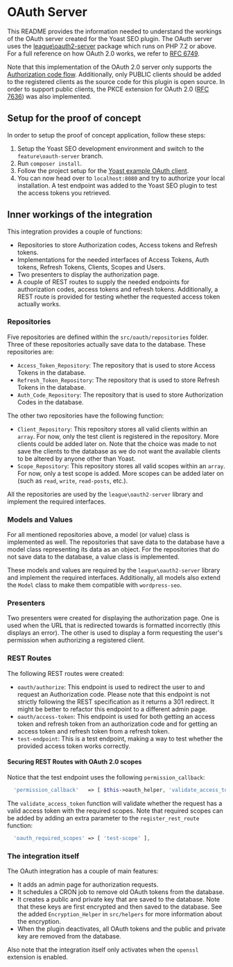 # OAuth Server

This README provides the information needed to understand the workings of the OAuth server created for the Yoast SEO
plugin. The OAuth server uses the [league\oauth2-server](https://github.com/thephpleague/oauth2-server) package which
runs on PHP 7.2 or above. For a full reference on how OAuth 2.0 works, we refer to
[RFC 6749](https://www.rfc-editor.org/rfc/rfc6749).

Note that this implementation of the OAuth 2.0 server only supports the
[Authorization code flow](https://www.rfc-editor.org/rfc/rfc6749#section-4.1). Additionally, only PUBLIC clients should
be added to the registered clients as the source code for this plugin is open source. In order to support public
clients, the PKCE extension for OAuth 2.0 ([RFC 7636](https://tools.ietf.org/html/rfc7636)) was also implemented.

## Setup for the proof of concept

In order to setup the proof of concept application, follow these steps:

1. Setup the Yoast SEO development environment and switch to the `feature\oauth-server` branch.
2. Run `composer install`.
3. Follow the project setup for the [Yoast example OAuth client](https://github.com/KiOui/yoast-example-oauth-client).
4. You can now head over to `localhost:8080` and try to authorize your local installation. A test endpoint was added
to the Yoast SEO plugin to test the access tokens you retrieved.

## Inner workings of the integration

This integration provides a couple of functions:

- Repositories to store Authorization codes, Access tokens and Refresh tokens.
- Implementations for the needed interfaces of Access Tokens, Auth tokens, Refresh Tokens, Clients, Scopes and Users.
- Two presenters to display the authorization page.
- A couple of REST routes to supply the needed endpoints for authorization codes, access tokens and refresh tokens.
Additionally, a REST route is provided for testing whether the requested access token actually works.

### Repositories
Five repositories are defined within the `src/oauth/repositories` folder. Three of these repositories actually save data
to the database. These repositories are:

- `Access_Token_Repository`: The repository that is used to store Access Tokens in the database.
- `Refresh_Token_Repository`: The repository that is used to store Refresh Tokens in the database.
- `Auth_Code_Repository`: The repository that is used to store Authorization Codes in the database.

The other two repositories have the following function:

- `Client_Repository`: This repository stores all valid clients within an `array`. For now, only the test client is
registered in the repository. More clients could be added later on. Note that the choice was made to not save the
clients to the database as we do not want the available clients to be altered by anyone other than Yoast.
- `Scope_Repository`: This repository stores all valid scopes within an `array`. For now, only a test scope is added.
More scopes can be added later on (such as `read`, `write`, `read-posts`, etc.).

All the repositories are used by the `league\oauth2-server` library and implement the required interfaces.

### Models and Values
For all mentioned repositories above, a model (or value) class is implemented as well. The repositories that save data
to the database have a model class representing its data as an object. For the repositories that do not save data to the
database, a value class is implemented.

These models and values are required by the `league\oauth2-server` library and implement the required interfaces.
Additionally, all models also extend the `Model` class to make them compatible with `wordpress-seo`.

### Presenters
Two presenters were created for displaying the authorization page. One is used when the URL that is redirected towards
is formatted incorrectly (this displays an error). The other is used to display a form requesting the user's permission
when authorizing a registered client.

### REST Routes
The following REST routes were created:

- `oauth/authorize`: This endpoint is used to redirect the user to and request an Authorization code. Please note that
this endpoint is not strictly following the REST specification as it returns a 301 redirect. It might be better to
refactor this endpoint to a different admin page.
- `oauth/access-token`: This endpoint is used for both getting an access token and refresh token from an authorization
code and for getting an access token and refresh token from a refresh token.
- `test-endpoint`: This is a test endpoint, making a way to test whether the provided access token works correctly.

#### Securing REST Routes with OAuth 2.0 scopes
Notice that the test endpoint uses the following `permission_callback`:

```php
  'permission_callback'   => [ $this->oauth_helper, 'validate_access_token' ],
```

The `validate_access_token` function will validate whether the request has a valid access token with the required
scopes. Note that required scopes can be added by adding an extra parameter to the `register_rest_route` function:

```php
  'oauth_required_scopes' => [ 'test-scope' ],
```

### The integration itself

The OAuth integration has a couple of main features:

- It adds an admin page for authorization requests.
- It schedules a CRON job to remove old OAuth tokens from the database.
- It creates a public and private key that are saved to the database. Note that these keys are first encrypted and then
saved to the database. See the added `Encryption_Helper` in `src/helpers` for more information about the encryption.
- When the plugin deactivates, all OAuth tokens and the public and private key are removed from the database.

Also note that the integration itself only activates when the `openssl` extension is enabled.
